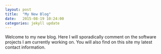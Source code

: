 ```yaml
---
layout: post
title:  "My New Blog"
date:   2015-08-19 10:24:00
categories: jekyll update
---
```

Welcome to my new blog. Here I will sporadically comment on the software projects I am currently working on.
You will also find on this site my latest contact information.